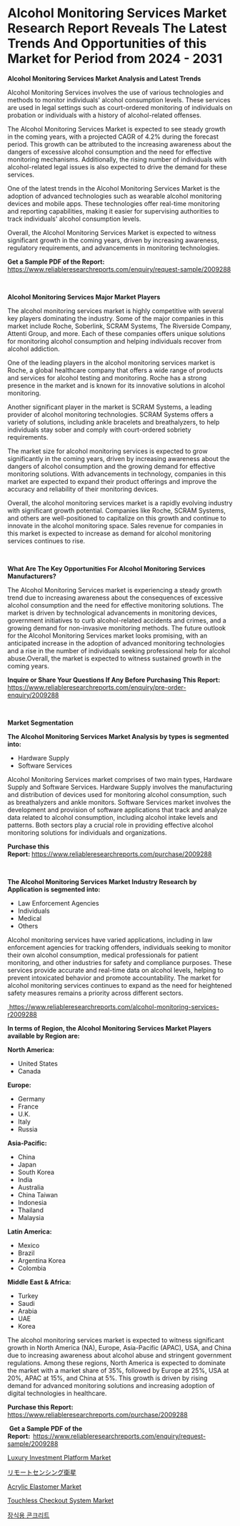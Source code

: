 <p><h1>Alcohol Monitoring Services Market Research Report Reveals The Latest Trends And Opportunities of this Market for Period from 2024 - 2031</h1></p><p><strong>Alcohol Monitoring Services Market Analysis and Latest Trends</strong></p>
<p><p>Alcohol Monitoring Services involves the use of various technologies and methods to monitor individuals' alcohol consumption levels. These services are used in legal settings such as court-ordered monitoring of individuals on probation or individuals with a history of alcohol-related offenses.</p><p>The Alcohol Monitoring Services Market is expected to see steady growth in the coming years, with a projected CAGR of 4.2% during the forecast period. This growth can be attributed to the increasing awareness about the dangers of excessive alcohol consumption and the need for effective monitoring mechanisms. Additionally, the rising number of individuals with alcohol-related legal issues is also expected to drive the demand for these services.</p><p>One of the latest trends in the Alcohol Monitoring Services Market is the adoption of advanced technologies such as wearable alcohol monitoring devices and mobile apps. These technologies offer real-time monitoring and reporting capabilities, making it easier for supervising authorities to track individuals' alcohol consumption levels.</p><p>Overall, the Alcohol Monitoring Services Market is expected to witness significant growth in the coming years, driven by increasing awareness, regulatory requirements, and advancements in monitoring technologies.</p></p>
<p><strong>Get a Sample PDF of the Report:&nbsp;</strong> <a href="https://www.reliableresearchreports.com/enquiry/request-sample/2009288">https://www.reliableresearchreports.com/enquiry/request-sample/2009288</a></p>
<p>&nbsp;</p>
<p><strong>Alcohol Monitoring Services Major Market Players</strong></p>
<p><p>The alcohol monitoring services market is highly competitive with several key players dominating the industry. Some of the major companies in this market include Roche, Soberlink, SCRAM Systems, The Riverside Company, Attenti Group, and more. Each of these companies offers unique solutions for monitoring alcohol consumption and helping individuals recover from alcohol addiction.</p><p>One of the leading players in the alcohol monitoring services market is Roche, a global healthcare company that offers a wide range of products and services for alcohol testing and monitoring. Roche has a strong presence in the market and is known for its innovative solutions in alcohol monitoring.</p><p>Another significant player in the market is SCRAM Systems, a leading provider of alcohol monitoring technologies. SCRAM Systems offers a variety of solutions, including ankle bracelets and breathalyzers, to help individuals stay sober and comply with court-ordered sobriety requirements.</p><p>The market size for alcohol monitoring services is expected to grow significantly in the coming years, driven by increasing awareness about the dangers of alcohol consumption and the growing demand for effective monitoring solutions. With advancements in technology, companies in this market are expected to expand their product offerings and improve the accuracy and reliability of their monitoring devices.</p><p>Overall, the alcohol monitoring services market is a rapidly evolving industry with significant growth potential. Companies like Roche, SCRAM Systems, and others are well-positioned to capitalize on this growth and continue to innovate in the alcohol monitoring space. Sales revenue for companies in this market is expected to increase as demand for alcohol monitoring services continues to rise.</p></p>
<p>&nbsp;</p>
<p><strong>What Are The Key Opportunities For Alcohol Monitoring Services Manufacturers?</strong></p>
<p><p>The Alcohol Monitoring Services market is experiencing a steady growth trend due to increasing awareness about the consequences of excessive alcohol consumption and the need for effective monitoring solutions. The market is driven by technological advancements in monitoring devices, government initiatives to curb alcohol-related accidents and crimes, and a growing demand for non-invasive monitoring methods. The future outlook for the Alcohol Monitoring Services market looks promising, with an anticipated increase in the adoption of advanced monitoring technologies and a rise in the number of individuals seeking professional help for alcohol abuse.Overall, the market is expected to witness sustained growth in the coming years.</p></p>
<p><strong>Inquire or Share Your Questions If Any Before Purchasing This Report:</strong> <a href="https://www.reliableresearchreports.com/enquiry/pre-order-enquiry/2009288">https://www.reliableresearchreports.com/enquiry/pre-order-enquiry/2009288</a></p>
<p>&nbsp;</p>
<p><strong>Market Segmentation</strong></p>
<p><strong>The Alcohol Monitoring Services Market Analysis by types is segmented into:</strong></p>
<p><ul><li>Hardware Supply</li><li>Software Services</li></ul></p>
<p><p>Alcohol Monitoring Services market comprises of two main types, Hardware Supply and Software Services. Hardware Supply involves the manufacturing and distribution of devices used for monitoring alcohol consumption, such as breathalyzers and ankle monitors. Software Services market involves the development and provision of software applications that track and analyze data related to alcohol consumption, including alcohol intake levels and patterns. Both sectors play a crucial role in providing effective alcohol monitoring solutions for individuals and organizations.</p></p>
<p><strong>Purchase this Report:&nbsp;</strong><a href="https://www.reliableresearchreports.com/purchase/2009288">https://www.reliableresearchreports.com/purchase/2009288</a></p>
<p>&nbsp;</p>
<p><strong>The Alcohol Monitoring Services Market Industry Research by Application is segmented into:</strong></p>
<p><ul><li>Law Enforcement Agencies</li><li>Individuals</li><li>Medical</li><li>Others</li></ul></p>
<p><p>Alcohol monitoring services have varied applications, including in law enforcement agencies for tracking offenders, individuals seeking to monitor their own alcohol consumption, medical professionals for patient monitoring, and other industries for safety and compliance purposes. These services provide accurate and real-time data on alcohol levels, helping to prevent intoxicated behavior and promote accountability. The market for alcohol monitoring services continues to expand as the need for heightened safety measures remains a priority across different sectors.</p></p>
<p><a href="https://www.reliableresearchreports.com/alcohol-monitoring-services-r2009288">&nbsp;https://www.reliableresearchreports.com/alcohol-monitoring-services-r2009288</a></p>
<p><strong>In terms of Region, the Alcohol Monitoring Services Market Players available by Region are:</strong></p>
<p>
    <p> <strong> North America: </strong>
        <ul>
            <li>United States</li>
            <li>Canada</li>
        </ul>
        </p> 
    <p> <strong> Europe: </strong>
        <ul>
            <li>Germany</li>
            <li>France</li>
            <li>U.K.</li>
            <li>Italy</li>
            <li>Russia</li>
        </ul>
        </p> 
    <p> <strong> Asia-Pacific: </strong>
        <ul>
            <li>China</li>
            <li>Japan</li>
            <li>South Korea</li>
            <li>India</li>
            <li>Australia</li>
            <li>China Taiwan</li>
            <li>Indonesia</li>
            <li>Thailand</li>
            <li>Malaysia</li>
        </ul>
        </p> 
    <p> <strong> Latin America: </strong>
        <ul>
            <li>Mexico</li>
            <li>Brazil</li>
            <li>Argentina Korea</li>
            <li>Colombia</li>
        </ul>
        </p> 
    <p> <strong> Middle East & Africa: </strong>
        <ul>
            <li>Turkey</li>
            <li>Saudi</li>
            <li>Arabia</li>
            <li>UAE</li>
            <li>Korea</li>
        </ul>
    </p>
    </p>
<p><p>The alcohol monitoring services market is expected to witness significant growth in North America (NA), Europe, Asia-Pacific (APAC), USA, and China due to increasing awareness about alcohol abuse and stringent government regulations. Among these regions, North America is expected to dominate the market with a market share of 35%, followed by Europe at 25%, USA at 20%, APAC at 15%, and China at 5%. This growth is driven by rising demand for advanced monitoring solutions and increasing adoption of digital technologies in healthcare.</p></p>
<p><strong>Purchase this Report: </strong><a href="https://www.reliableresearchreports.com/purchase/2009288">https://www.reliableresearchreports.com/purchase/2009288</a></p>
<p>&nbsp;<strong>Get a Sample PDF of the Report:&nbsp;&nbsp;</strong><a href="https://www.reliableresearchreports.com/enquiry/request-sample/2009288">https://www.reliableresearchreports.com/enquiry/request-sample/2009288</a></p>
<p><strong></strong></p>
<p><p><a href="https://github.com/yemakinde/Market-Research-Report-List-2/blob/main/luxury-investment-platform-market.md">Luxury Investment Platform Market</a></p><p><a href="https://github.com/charm854/Market-Research-Report-List-1/blob/main/248070962619.md">リモートセンシング衛星</a></p><p><a href="https://www.linkedin.com/pulse/global-acrylic-elastomer-market-size-trends-insights-projections-wkt8c">Acrylic Elastomer Market</a></p><p><a href="https://github.com/Alonsoolds3wq1d81czn8rbol/Market-Research-Report-List-2/blob/main/touchless-checkout-system-market.md">Touchless Checkout System Market</a></p><p><a href="https://github.com/TitusBoyer1/Market-Research-Report-List-1/blob/main/930097462113.md">장식용 콘크리트</a></p></p>